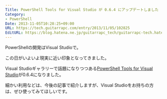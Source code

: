 ```yaml
---
Title: PowerShell Tools for Visual Studio が 0.6.4 にアップデートしました
Category:
- PowerShell
Date: 2013-11-05T10:28:25+09:00
URL: https://tech.guitarrapc.com/entry/2013/11/05/102825
EditURL: https://blog.hatena.ne.jp/guitarrapc_tech/guitarrapc-tech.hatenablog.com/atom/entry/12921228815711982248
---
```


PowerShellの開発はVisual Studioで。

この日がいよいよ現実に近い印象となってきました。

Visual Studioギャラリーで話題になりつつある[PowerShell Tools for Visual Studio](http://visualstudiogallery.msdn.microsoft.com/c9eb3ba8-0c59-4944-9a62-6eee37294597)が0.6.4になりました。

細かい利用などは、今後の記事で紹介しますが、Visual Studioをお持ちの方は、ぜひ使ってみてほしいです。

